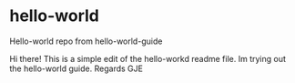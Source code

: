 # hello-world
Hello-world repo from hello-world-guide

Hi there!
This is a simple edit of the hello-workd readme file. Im trying out the hello-world guide. 
Regards
GJE
